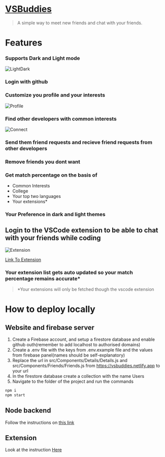 # [VSBuddies](https://vsbuddies.netlify.app)
> A simple way to meet new friends and chat with your friends.
# Features
### Supports Dark and Light mode
![LightDark](https://user-images.githubusercontent.com/44966242/148548114-719434bb-13ae-44d2-979c-ee1d9409db96.png)
### Login with github
### Customize you profile and your interests
![Profile](https://user-images.githubusercontent.com/44966242/148548144-c9aafc7f-1bc7-4927-af8f-8b043941496b.png)
### Find other developers with common interests
![Connect](https://user-images.githubusercontent.com/44966242/148548167-0a8ce685-4fac-4222-816e-577e5b2781fc.png)
### Send them friend requests and recieve friend requests from other developers
### Remove friends you dont want
### Get match percentage on the basis of 
+ Common Interests
+ College
+ Your top two languages
+ Your extensions*
### Your Preference in dark and light themes
## Login to the VSCode extension to be able to chat with your friends while coding
![Extension](https://user-images.githubusercontent.com/44966242/148548190-284fa183-4589-4952-b433-dba112a40f3f.png)

[Link To Extension](https://marketplace.visualstudio.com/items?itemName=Lohitaksha.vsbuddies)
### Your extension list gets auto updated so your match percentage remains accurate*

> *Your extensions will only be fetched though the vscode extension

# How to deploy locally
## Website and firebase server
1. Create a Firebase account, and setup a firestore database and enable github outh(remember to add localhost to authorised domains)
2. Create a .env file with the keys from .env.example file and the values from firebase panel(names should be self-explanatory)
3. Replace the url in src/Components/Details/Details.js and src/Components/Friends/Friends.js from https://vsbuddies.netlify.app to your url
4. In the firestore database create a collection with the name Users
5. Navigate to the folder of the project and run the commands
 ```bash
npm i
npm start
```
## Node backend
Follow the instructions on [this link](https://github.com/Lohit244/vsbuddiesextapi)
## Extension
Look at the instruction [Here](https://github.com/Lohit244/vsbuddiesExtension)
